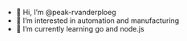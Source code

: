 - 👋 Hi, I’m @peak-rvanderploeg
- 👀 I’m interested in automation and manufacturing
- 🌱 I’m currently learning go and node.js

<!---
peak-rvanderploeg/peak-rvanderploeg is a ✨ special ✨ repository because its `README.md` (this file) appears on your GitHub profile.
You can click the Preview link to take a look at your changes.
--->
